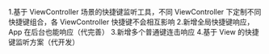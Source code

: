 1.基于 ViewController 场景的快捷键监听工具，不同 ViewController 下定制不同快捷键组合，各 ViewController 快捷键不会相互影响
2.新增全局快捷键响应，App 在后台也能响应（代完善）
3.新增多个普通键连击响应
4.基于 View 的快捷键监听方案（代开发）
